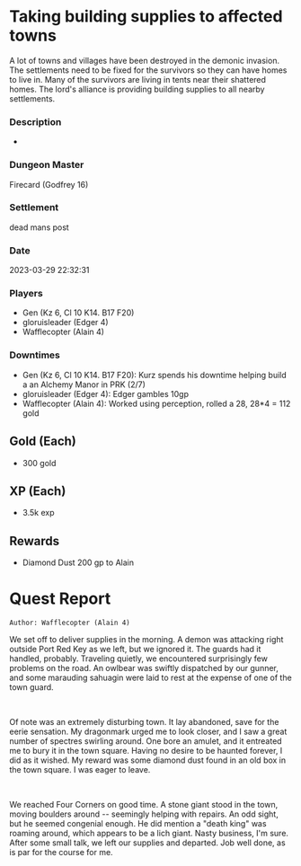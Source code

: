 # Taking building supplies to affected towns
A lot of towns and villages have been destroyed in the demonic invasion. The settlements need to be fixed for the survivors so they can have homes to live in. Many of the survivors are living in tents near their shattered homes. The lord's alliance is providing building supplies to all nearby settlements.
### Description
-
### Dungeon Master
Firecard (Godfrey 16)
### Settlement
dead mans post
### Date
2023-03-29 22:32:31
### Players
* Gen (Kz 6, Cl 10 K14. B17 F20)
* gloruisleader (Edger 4)
* Wafflecopter (Alain 4)
### Downtimes
* Gen (Kz 6, Cl 10 K14. B17 F20): Kurz spends his downtime helping build a an Alchemy Manor in PRK (2/7)
* gloruisleader (Edger 4): Edger gambles 10gp
* Wafflecopter (Alain 4): Worked using perception, rolled a 28, 28*4 = 112 gold
## Gold (Each)
* 300 gold
## XP (Each)
* 3.5k exp
## Rewards
* Diamond Dust 200 gp to Alain
# Quest Report
`Author: Wafflecopter (Alain 4)`


We set off to deliver supplies in the morning. A demon was attacking right outside Port Red Key as we left, but we ignored it. The guards had it handled, probably. Traveling quietly, we encountered surprisingly few problems on the road. An owlbear was swiftly dispatched by our gunner, and some marauding sahuagin were laid to rest at the expense of one of the town guard. 

&nbsp;

Of note was an extremely disturbing town. It lay abandoned, save for the eerie sensation. My dragonmark urged me to look closer, and I saw a great number of spectres swirling around. One bore an amulet, and it entreated me to bury it in the town square. Having no desire to be haunted forever, I did as it wished. My reward was some diamond dust found in an old box in the town square. I was eager to leave.

&nbsp;

We reached Four Corners on good time. A stone giant stood in the town, moving boulders around -- seemingly helping with repairs. An odd sight, but he seemed congenial enough. He did mention a "death king" was roaming around, which appears to be a lich giant. Nasty business, I'm sure. After some small talk, we left our supplies and departed. Job well done, as is par for the course for me.